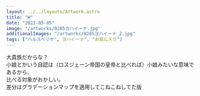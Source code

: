```yaml
---
layout: ../../layouts/Artwork.astro
title: "W"
date: "2022-05-05"
image: "/artworks/0285ヨハイーナ.jpg"
additionalImages: "/artworks/0285ヨハイーナ_2.jpg"
tags: ["ハルスベリヤ", ヨハイーナ", "お気に入り"]
---
```


大貴族だからな？  
小娘とかいう自認は（ロスジェーン帝国の皇帝と比べれば）小娘みたいな意味であるから、  
比べる対象がおかしい。  
差分はグラデーションマップを適用してこねこねしてた版